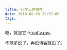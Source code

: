 ```yaml
---
title: ke学上网推荐
date: 2018-06-06 22:57:05
tags:
---
```




嗯，就是它->[runfly.pw](https://runfly.pw/)。

不能多说了，再说博客就没了。

